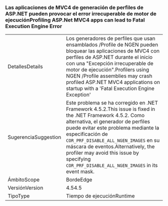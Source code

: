 ### <a name="profiling-aspnet-mvc4-apps-can-lead-to-fatal-execution-engine-error"></a><span data-ttu-id="f5dc1-101">Las aplicaciones de MVC4 de generación de perfiles de ASP.NET pueden provocar el error irrecuperable de motor de ejecución</span><span class="sxs-lookup"><span data-stu-id="f5dc1-101">Profiling ASP.Net MVC4 apps can lead to Fatal Execution Engine Error</span></span>

|   |   |
|---|---|
|<span data-ttu-id="f5dc1-102">Detalles</span><span class="sxs-lookup"><span data-stu-id="f5dc1-102">Details</span></span>|<span data-ttu-id="f5dc1-103">Los generadores de perfiles que usan ensamblados /Profile de NGEN pueden bloquear las aplicaciones de MVC4 con perfiles de ASP.NET durante el inicio con una "Excepción irrecuperable de motor de ejecución".</span><span class="sxs-lookup"><span data-stu-id="f5dc1-103">Profilers using NGEN /Profile assemblies may crash profiled ASP.NET MVC4 applications on startup with a 'Fatal Execution Engine Exception'</span></span>|
|<span data-ttu-id="f5dc1-104">Sugerencia</span><span class="sxs-lookup"><span data-stu-id="f5dc1-104">Suggestion</span></span>|<span data-ttu-id="f5dc1-105">Este problema se ha corregido en .NET Framework 4.5.2.</span><span class="sxs-lookup"><span data-stu-id="f5dc1-105">This issue is fixed in the .NET Framework 4.5.2.</span></span> <span data-ttu-id="f5dc1-106">Como alternativa, el generador de perfiles puede evitar este problema mediante la especificación de <code>COR_PRF_DISABLE_ALL_NGEN_IMAGES</code> en su máscara de eventos.</span><span class="sxs-lookup"><span data-stu-id="f5dc1-106">Alternatively, the profiler may avoid this issue by specifying <code>COR_PRF_DISABLE_ALL_NGEN_IMAGES</code> in its event mask.</span></span>|
|<span data-ttu-id="f5dc1-107">Ámbito</span><span class="sxs-lookup"><span data-stu-id="f5dc1-107">Scope</span></span>|<span data-ttu-id="f5dc1-108">Borde</span><span class="sxs-lookup"><span data-stu-id="f5dc1-108">Edge</span></span>|
|<span data-ttu-id="f5dc1-109">Versión</span><span class="sxs-lookup"><span data-stu-id="f5dc1-109">Version</span></span>|<span data-ttu-id="f5dc1-110">4.5</span><span class="sxs-lookup"><span data-stu-id="f5dc1-110">4.5</span></span>|
|<span data-ttu-id="f5dc1-111">Tipo</span><span class="sxs-lookup"><span data-stu-id="f5dc1-111">Type</span></span>|<span data-ttu-id="f5dc1-112">Tiempo de ejecución</span><span class="sxs-lookup"><span data-stu-id="f5dc1-112">Runtime</span></span>|

